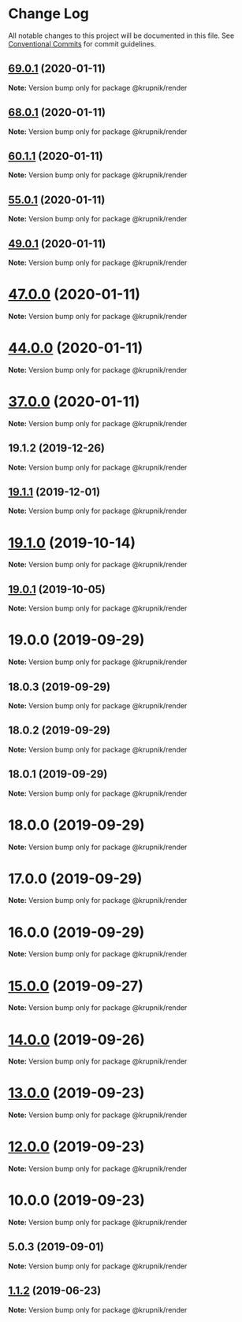 # Change Log

All notable changes to this project will be documented in this file.
See [Conventional Commits](https://conventionalcommits.org) for commit guidelines.

## [69.0.1](https://github.com/yurikrupniktools/client-apps/compare/@krupnik/render@68.0.1...@krupnik/render@69.0.1) (2020-01-11)

**Note:** Version bump only for package @krupnik/render





## [68.0.1](https://github.com/yurikrupniktools/client-apps/compare/@krupnik/render@60.1.1...@krupnik/render@68.0.1) (2020-01-11)

**Note:** Version bump only for package @krupnik/render





## [60.1.1](https://github.com/yurikrupniktools/client-apps/compare/@krupnik/render@55.0.1...@krupnik/render@60.1.1) (2020-01-11)

**Note:** Version bump only for package @krupnik/render





## [55.0.1](https://github.com/yurikrupniktools/client-apps/compare/@krupnik/render@49.0.1...@krupnik/render@55.0.1) (2020-01-11)

**Note:** Version bump only for package @krupnik/render





## [49.0.1](https://github.com/yurikrupniktools/client-apps/compare/@krupnik/render@47.0.0...@krupnik/render@49.0.1) (2020-01-11)

**Note:** Version bump only for package @krupnik/render





# [47.0.0](https://github.com/yurikrupniktools/client-apps/compare/@krupnik/render@44.0.0...@krupnik/render@47.0.0) (2020-01-11)

**Note:** Version bump only for package @krupnik/render





# [44.0.0](https://github.com/yurikrupniktools/client-apps/compare/@krupnik/render@37.0.0...@krupnik/render@44.0.0) (2020-01-11)

**Note:** Version bump only for package @krupnik/render





# [37.0.0](https://github.com/yurikrupniktools/client-apps/compare/@krupnik/render@19.1.2...@krupnik/render@37.0.0) (2020-01-11)

**Note:** Version bump only for package @krupnik/render





## 19.1.2 (2019-12-26)

**Note:** Version bump only for package @krupnik/render





## [19.1.1](https://github.com/yurikrupniktools/client-apps/compare/@krupnik/render@19.1.0...@krupnik/render@19.1.1) (2019-12-01)

**Note:** Version bump only for package @krupnik/render





# [19.1.0](https://github.com/yurikrupniktools/client-apps/compare/@krupnik/render@19.0.1...@krupnik/render@19.1.0) (2019-10-14)

**Note:** Version bump only for package @krupnik/render





## [19.0.1](https://github.com/yurikrupniktools/client-apps/compare/@krupnik/render@19.0.0...@krupnik/render@19.0.1) (2019-10-05)

**Note:** Version bump only for package @krupnik/render





# 19.0.0 (2019-09-29)

**Note:** Version bump only for package @krupnik/render





## 18.0.3 (2019-09-29)

**Note:** Version bump only for package @krupnik/render





## 18.0.2 (2019-09-29)

**Note:** Version bump only for package @krupnik/render





## 18.0.1 (2019-09-29)

**Note:** Version bump only for package @krupnik/render





# 18.0.0 (2019-09-29)

**Note:** Version bump only for package @krupnik/render





# 17.0.0 (2019-09-29)

**Note:** Version bump only for package @krupnik/render





# 16.0.0 (2019-09-29)

**Note:** Version bump only for package @krupnik/render





# [15.0.0](https://github.com/yurikrupniktools/client-apps/compare/@krupnik/render@14.0.0...@krupnik/render@15.0.0) (2019-09-27)

**Note:** Version bump only for package @krupnik/render





# [14.0.0](https://github.com/yurikrupniktools/client-apps/compare/@krupnik/render@13.0.0...@krupnik/render@14.0.0) (2019-09-26)

**Note:** Version bump only for package @krupnik/render





# [13.0.0](https://github.com/yurikrupniktools/client-apps/compare/@krupnik/render@12.0.0...@krupnik/render@13.0.0) (2019-09-23)

**Note:** Version bump only for package @krupnik/render





# [12.0.0](https://github.com/yurikrupniktools/client-apps/compare/@krupnik/render@10.0.0...@krupnik/render@12.0.0) (2019-09-23)

**Note:** Version bump only for package @krupnik/render





# 10.0.0 (2019-09-23)

**Note:** Version bump only for package @krupnik/render





## 5.0.3 (2019-09-01)

**Note:** Version bump only for package @krupnik/render





## [1.1.2](https://github.com/yurikrupniktools/client-apps/compare/@krupnik/render@1.1.1...@krupnik/render@1.1.2) (2019-06-23)

**Note:** Version bump only for package @krupnik/render
